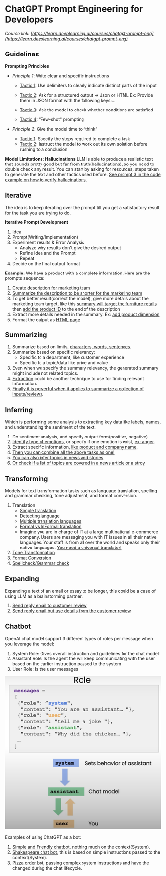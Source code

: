 # ChatGPT Prompt Engineering for Developers
*Course link: [https://learn.deeplearning.ai/courses/chatgpt-prompt-eng](https://learn.deeplearning.ai/courses/chatgpt-prompt-eng)*


## Guidelines

**Prompting Principles**

* *Principle 1*: Write clear and specific instructions
    * [Tactic 1](./guidelines/p1_tactic_1.py): Use delimiters to clearly indicate distinct parts of the input

    * [Tactic 2](./guidelines/p1_tactic_2.py): Ask for a structured output -> Json or HTML Ex: Provide them in JSON format with the following keys:...

    * [Tactic 3](./guidelines/p1_tactic_3.py): Ask the model to check whether conditions are satisfied

    * [Tactic 4](./guidelines/p1_tactic_4.py): "Few-shot" prompting

* *Principle 2*: Give the model time to “think”
    * [Tactic 1](./guidelines/p2_tactic_1.py): Specify the steps required to complete a task
    * [Tactic 2](./guidelines/p2_tactic_2.py): Instruct the model to work out its own solution before rushing to a conclusion

**Model Limitations: Hallucinations**
LLM is able to produce a realistic text that sounds pretty good but [far from truth(hallucinations)](./guidelines/hallucination.py), so you need to double check any result. You can start by asking for resources, steps taken to generate the text and other tactics used before. [See prompt 3 in the code example on how to verify hallucinations](./guidelines/hallucination.py).


## Iterative
The idea is to keep iterating over the prompt till you get a satisfactory result for the task you are trying to do.

**Iterative Prompt Development**
1. Idea
2. Prompt(Writing/Implementation)
3. Experiment results & Error Analysis
    * Analyze why results don't give the desired output
    * Refine Idea and the Prompt
    * Repeat
4. Decide on the final output format

**Example:**
We have a product with a complete information. Here are the prompts sequence:
1. [Create description for marketing team](./iterative/first_run.py)
2. [Summarize the description to be shorter for the marketing team](./iterative/short_desc.py)
3. To get better result(correct the model), give more details about the marketing team target, like this [summary will target the furniture retails](./iterative/desc_intended_audience.py) then [add the product ID](./iterative/desc_audience_prod_id.py) to the end of the description
4. Extract more details needed in the summary. Ex: [add product dimension](./iterative/desc_product_dimension.py)
5. Format the output as [HTML page](./iterative/desc_product_dimension_html.py)


## Summarizing
1. Summarize based on limits, [characters, words, sentences](./summarizing/limits.py).
2. Summarize based on specific relevancy:
    * Specific to a department, like customer experience
    * Specific to a topic/data like price and value
3. Even when we specify the summary relevancy, the generated summary might include not related topics.
4. [Extraction](./summarizing/extract.py) could be another technique to use for finding relevant information.
5. [Finally it is powerful when it applies to summarize a collection of inputs/reviews](./summarizing/summarize_multiple_reviews.py).


## Inferring
Which is performing some analysis to extracting key data like labels, names, and understanding the sentiment of the text.
1. Do sentiment analysis, and specify output form(positive, negative)
2. [Identify type of emotions](./inferring/type_of_emotions.py), or specify if one emotion is exist, [ex: anger](./inferring/identify_anger.py).
3. Extract specific information, [like product and company name](./inferring/extract_names.py).
4. [Then you can combine all the above tasks as one!](./inferring/multiple_tasks.py)
5. [You can also infer topics in news and stories](./inferring/extract_topics.py)
6. [Or check if a list of topics are covered in a news article or a stroy](./inferring/verify_topics.py)


## Transforming
Models for text transformation tasks such as language translation, spelling and grammar checking, tone adjustment, and format conversion.

1. Translation
    * [Simple translation](./transforming/simple_translation.py)
    * [Detecting language](./transforming/detect_language.py)
    * [Multiple translation languages](./transforming/multiple_translation.py)
    * [Formal vs InFormal translation](./transforming/formal_informal_translation.py)
    * Imagine you are in charge of IT at a large multinational e-commerce company. Users are messaging you with IT issues in all their native languages. Your staff is from all over the world and speaks only their native languages. [You need a universal translator!](./transforming/universal_translator.py)
2. [Tone Transformation](./transforming/tone.py)
3. [Format Conversion](./transforming/format_conversion.py)
4. [Spellcheck/Grammar check](./transforming/spellcheck.py)


## Expanding
Expanding a text of an email or essay to be longer, this could be a case of using LLM as a brainstorming partner.

1. [Send reply email to customer review](./expanding/send_reply_email.py)
2. [Send reply email but use details from the customer review](./expanding/send_reply_emial_with_details.py)


## Chatbot

OpenAI chat model support 3 different types of roles per message when you leverage the model:
1. System Role: Gives overall instruction and guidelines for the chat model
2. Assistant Role: Is the agent the will keep communicating with the user based on the earlier instruction passed to the system
3. User Role: Is the user messages

![alt text](./chatbot/img/chatmodel.png?raw=true)

Examples of using ChatGPT as a bot:
1. [Simple and Friendly chatbot](./chatbot/friendly_chatbot.py), nothing much on the context(System).
2. [Shakespeare chat bot](./chatbot/shakespeare.py), this is based on simple instructions passed to the context(System).
3. [Pizza order bot](./chatbot/orderbot.py), passing complex system instructions and have the changed during the chat lifecycle.
